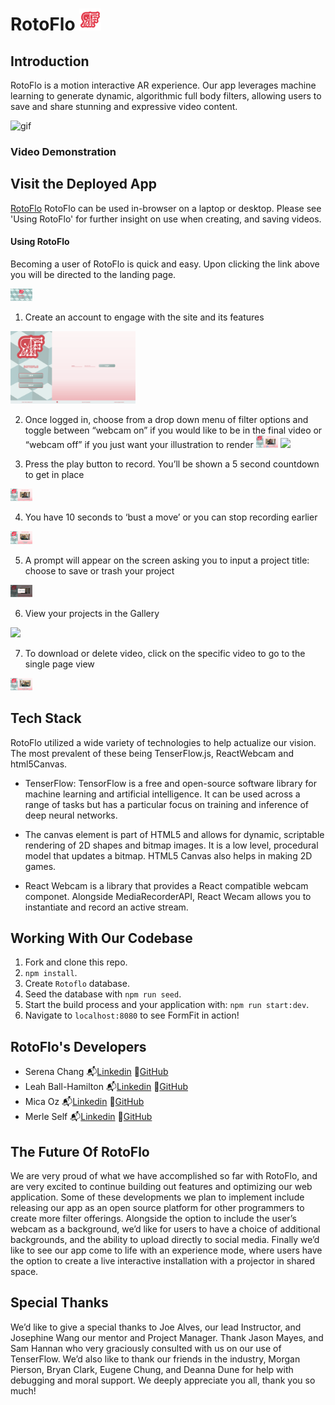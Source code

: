 # RotoFlo <img src="./public/rf-logo.png" width="35"/>

## Introduction

RotoFlo is a motion interactive AR experience. Our app leverages machine learning to generate dynamic, algorithmic full body filters, allowing users to save and share stunning and expressive video content.

![gif](https://giphy.com/gifs/rFymGd7cX0o3YIOxA9)

### Video Demonstration

<!-- <p align='center'><a href=""> <img style="max-width:300px" src=""> </br> <p align='center'> Watch Video</p> </a> </p> -->

## Visit the Deployed App

[RotoFlo](https://rotoflo.herokuapp.com/)
RotoFlo can be used in-browser on a laptop or desktop. Please see 'Using RotoFlo' for further insight on use when creating, and saving videos.

#### Using RotoFlo

Becoming a user of RotoFlo is quick and easy. Upon clicking the link above you will be directed to the landing page.

<img src="./public/landing.png" width="35"/>

1. Create an account to engage with the site and its features
<img src="./public/signIn.png" width="200"/>

2. Once logged in, choose from a drop down menu of filter options and toggle   between “webcam on” if you would like to be in the final video or “webcam off” if you just want your illustration to render
<img src="./public/filters.png" width="35"/> <img src="./public/wecamToggle.png" width="35"/>

3. Press the play button to record. You’ll be shown a 5 second countdown to get in place
<img src="./public/hitPlay.png" width="35"/>

4. You have 10 seconds to ‘bust a move’ or you can stop recording earlier
<img src="./public/bustAMove.png" width="35"/>

5. A prompt will appear on the screen asking you to input a project title: choose to save or trash your project
<img src="./public/modal.png" width="35"/>

6. View your projects in the Gallery
<img src="./public/gallery.png" width="35"/>

7. To download or delete video, click on the specific video to go to the single page view
<img src="./public/singleProject.png" width="35"/>

## Tech Stack
 RotoFlo utilized a wide variety of technologies to help actualize our vision. The most prevalent of these being TenserFlow.js, ReactWebcam and html5Canvas.

- TenserFlow: TensorFlow is a free and open-source software library for machine learning and artificial intelligence. It can be used across a range of tasks but has a particular focus on training and inference of deep neural networks.

- The canvas element is part of HTML5 and allows for dynamic, scriptable rendering of 2D shapes and bitmap images. It is a low level, procedural model that updates a bitmap. HTML5 Canvas also helps in making 2D games.

- React Webcam is a library that provides a React compatible webcam componet. Alongside MediaRecorderAPI, React Wecam allows you to instantiate and record an active stream.

## Working With Our Codebase

1. Fork and clone this repo.
2. `npm install`.
3. Create `Rotoflo` database.
4. Seed the database with `npm run seed`.
5. Start the build process and your application with: `npm run start:dev`.
6. Navigate to `localhost:8080` to see FormFit in action!

## RotoFlo's Developers

- Serena Chang :mailbox_with_mail:[Linkedin](https://www.linkedin.com/in/serena-chang-a986w/)    :file_folder:[GitHub](https://github.com/serenachang3)
- Leah Ball-Hamilton :mailbox_with_mail:[Linkedin](https://www.linkedin.com/in/leah-ball-hamilton/)    :file_folder:[GitHub](https://github.com/LeahHarlow)
- Mica Oz :mailbox_with_mail:[Linkedin](https://www.linkedin.com/in/mica-oz/)    :file_folder:[GitHub](https://github.com/Mica-Oz)
- Merle Self :mailbox_with_mail:[Linkedin](https://www.linkedin.com/in/merle-self/)     :file_folder:[GitHub](https://github.com/MerleESelf)


## The Future Of RotoFlo

We are very proud of what we have accomplished so far with RotoFlo, and are very excited to continue building out features and optimizing our web application. Some of these developments we plan to implement include releasing our  app as an open source platform for other programmers to create more filter offerings. Alongside the option to include the user’s webcam as a background, we’d like for users to have a choice of additional backgrounds, and the ability to upload directly to social media. Finally we’d like to see our app come to life with an experience mode, where users have the option to create a live interactive installation with a projector in shared space.

## Special Thanks

We’d like to give a special thanks to Joe Alves, our lead Instructor, and Josephine Wang our mentor and Project Manager. Thank Jason Mayes, and Sam Hannan who very graciously consulted with us on our use of TenserFlow. We’d also like to thank our friends in the industry, Morgan Pierson, Bryan Clark, Eugene Chung, and Deanna Dune for help with debugging and moral support. We deeply appreciate you all, thank you so much!





